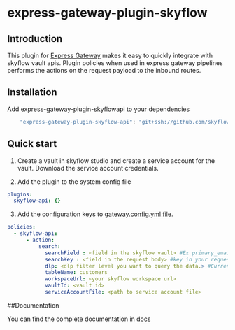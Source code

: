 # express-gateway-plugin-skyflow


## Introduction

This plugin for [Express Gateway](https://express-gateway.io) makes it easy to quickly integrate with skyflow vault apis. Plugin  policies when used in express gateway pipelines performs the actions on the request payload to the inbound routes. 

## Installation

Add express-gateway-plugin-skyflowapi to your dependencies

```bash
    "express-gateway-plugin-skyflow-api": "git+ssh://github.com/skyflowtech/express-gateway-plugin-skyflowapi.git"
```

## Quick start

1. Create a vault in skyflow studio and create a service account for the vault. Download the service account credentials.

2. Add the plugin to the system config file
```yml
plugins:
  skyflow-api: {}
```


3. Add the configuration keys to [gateway.config.yml file](https://www.express-gateway.io/docs/configuration/gateway.config.yml/).

```yaml
policies:
  - skyflow-api:
      - action:
          search: 
            searchField : <field in the skyflow vault> #Ex primary_email
            searchKey : <field in the request body> #key in your request body
            dlp: <dlp filter level you want to query the data.> #Currently accepts Plain_Text,TOKEN
            tableName: customers
            workspaceUrl: <your skyflow workspace url> 
            vaultId: <vault id>
            serviceAccountFile: <path to service account file>
```

##Documentation

You can find the complete documentation in [docs](/Docs.md)